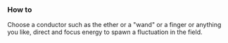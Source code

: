 ### How to
Choose a conductor such as the ether or a "wand" or a finger or anything you like, direct and focus energy to spawn a fluctuation in the field.

